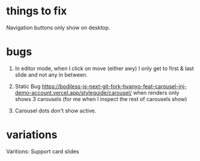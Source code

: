 
# things to fix
Navigation buttons only show on desktop.

# bugs
1) In editor mode, when I click on move (either awy) I only get to first & last slide and not any in between.

2) Static Bug https://bodiless-js-next-git-fork-hvanyo-feat-carousel-jnj-demo-account.vercel.app/styleguide/carousel/ when renders only shows 3 carousels  (for me when I inspect the rest of carousels show)

3) Carousel dots don't show active.

# variations
Varitions: Support card slides
